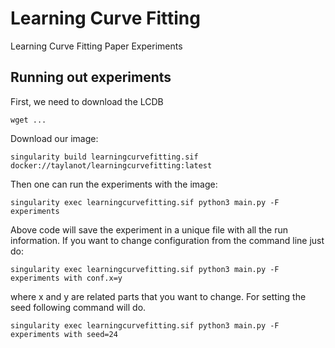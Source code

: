 # Learning Curve Fitting

Learning Curve Fitting Paper Experiments

## Running out experiments

First, we need to download the LCDB 
```
wget ...
```


Download our image:

```
singularity build learningcurvefitting.sif docker://taylanot/learningcurvefitting:latest
```

Then one can run the experiments with the image:
```
singularity exec learningcurvefitting.sif python3 main.py -F experiments
```
Above code will save the experiment in a unique file with all the run information. If you want to change configuration from the command line just do:
```
singularity exec learningcurvefitting.sif python3 main.py -F experiments with conf.x=y
```
where x and y are related parts that you want to change. For setting the seed following command will do.
```
singularity exec learningcurvefitting.sif python3 main.py -F experiments with seed=24
```

